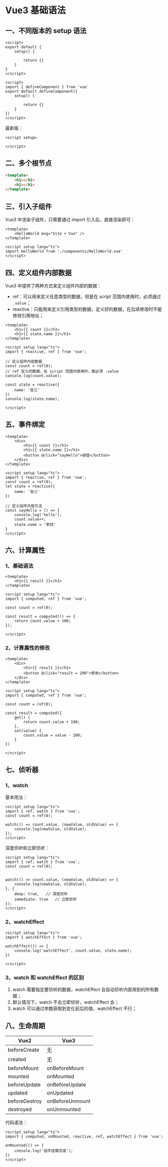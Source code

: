 # Vue3 基础语法

## 一、不同版本的 setup 语法

```vue
<script>
export default {
    setup() {
        
        return {}
    }
}
</script>
```

```vue
<script>
import { defineComponent } from 'vue'
export default defineComponent({
    setup() {
        
        return {}
    }
})
</script>
```

最新版：

```vue
<script setup>

</script>
```

## 二、多个根节点

```html
<template>
    <h1></h1>
    <h1></h1>
</template>
```

## 三、引入子组件

Vue3 中渲染子组件，只需要通过 import 引入后，直接渲染即可：

```vue
<template>
  	<HelloWorld msg="Vite + Vue" />
</template>

<script setup lang="ts">
import HelloWorld from './components/HelloWorld.vue'
</script>
```

## 四、定义组件内部数据

Vue3 中提供了两种方式来定义组件内部的数据：

- ref：可以用来定义任意类型的数据，但是在 script 范围内使用时，必须通过 `.value`；
- reactive：只能用来定义引用类型的数据，定义好的数据，在后续修改时不能修改引用地址；

```vue
<template>
    <h1>{{ count }}</h1>
    <h1>{{ state.name }}</h1>
</template>

<script setup lang="ts">
import { reactive, ref } from 'vue';

// 定义组件内部数据
const count = ref(0);
// ref 定义的数据，在 script 范围内使用时，都必须 .value
console.log(count.value);

const state = reactive({
	name: '张三'
})
console.log(state.name);

</script>
```

## 五、事件绑定

```vue
<template>
	<div>
		<h1>{{ count }}</h1>
		<h1>{{ state.name }}</h1>
		<button @click="sayHello">按钮</button>
	</div>
</template>

<script setup lang="ts">
import { reactive, ref } from 'vue';
const count = ref(0);
let state = reactive({
	name: '张三'
})

// 定义组件内部方法
const sayHello = () => {
	console.log('hello');
	count.value++;
	state.name = '李四'
}
</script>
```

## 六、计算属性

### 1、基础语法

```vue
<template>
    <h1>{{ result }}</h1>
</template>

<script setup lang="ts">
import { computed, ref } from 'vue';

const count = ref(0);

const result = computed(() => {
	return count.value + 100;
});

</script>
```

### 2、计算属性的修改

```vue
<template>
	<div>
		<h1>{{ result }}</h1>
		<button @click="result = 200">修改</button>
	</div>
</template>

<script setup lang="ts">
import { computed, ref } from 'vue';

const count = ref(0);

const result = computed({
	get() {
		return count.value + 100;
	},
	set(value) {
		count.value = value - 100;
	}
})

</script>
```

## 七、侦听器

### 1、watch

基本用法：

```vue
<script setup lang="ts">
import { ref, watch } from 'vue';
const count = ref(0);
    
watch(() => count.value, (newValue, oldValue) => {
	console.log(newValue, oldValue);
});
</script>
```

深度侦听和立即侦听：

```vue
<script setup lang="ts">
import { ref, watch } from 'vue';
const count = ref(0);
    

watch(() => count.value, (newValue, oldValue) => {
	console.log(newValue, oldValue);
}, {
	deep: true,   // 深度侦听
	immediate: true   // 立即侦听
});
</script>
```

### 2、watchEffect

```vue
<script setup lang="ts">
import { watchEffect } from 'vue';

watchEffect(() => {
	console.log('watchEffect', count.value, state.name);
})

</script>
```

### 3、watch 和 watchEffect 的区别

1. watch 需要指定要侦听的数据，watchEffect 会自动侦听内部用到的所有数据；
2. 默认情况下，watch 不会立即侦听，watchEffect 会；
3. watch 可以通过参数获取到变化前后的值，watchEffect 不行；

## 八、生命周期

| Vue2          | Vue3            |
| ------------- | --------------- |
| beforeCreate  | 无              |
| created       | 无              |
| beforeMount   | onBeforeMount   |
| mounted       | onMounted       |
| beforeUpdate  | onBeforeUpdate  |
| updated       | onUpdated       |
| beforeDestroy | onBeforeUnmount |
| destroyed     | onUnmounted     |

代码语法：

```vue
<script setup lang="ts">
import { computed, onMounted, reactive, ref, watchEffect } from 'vue';

onMounted(() => {
	console.log('组件挂载完成');
}) 
</script>
```

